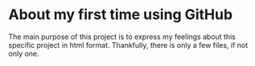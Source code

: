 # About my first time using GitHub
The main purpose of this project is to express my feelings about this specific project in html format. Thankfully, there is only a few files, if not only one.
